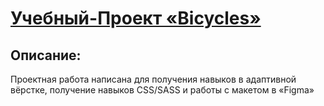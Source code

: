 # [Учебный-Проект «Bicycles»](https://takeyourenergy.github.io/bicycles/)

## Описание:
Проектная работа написана для получения навыков в адаптивной вёрстке, получение навыков CSS/SASS и работы с макетом в «Figma»

